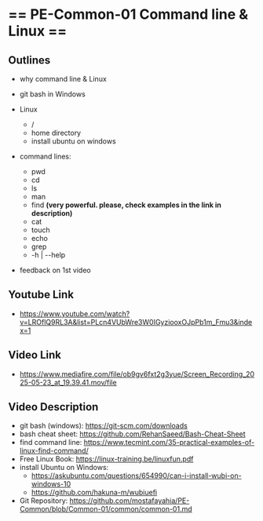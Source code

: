 # == PE-Common-01 Command line & Linux ==
## Outlines
- why command line & Linux
- git bash in Windows
- Linux
  - /
  - home directory
  - install ubuntu on windows

- command lines:
  - pwd
  - cd
  - ls
  - man
  - find **(very powerful. please, check examples in the link in description)**
  - cat 
  - touch
  - echo
  - grep
  - -h | --help

- feedback on 1st video

## Youtube Link
- https://www.youtube.com/watch?v=LROflQ9RL3A&list=PLcn4VUbWre3W0IGyziooxOJpPb1m_Fmu3&index=1
## Video Link
- https://www.mediafire.com/file/ob9gv6fxt2g3yue/Screen_Recording_2025-05-23_at_19.39.41.mov/file
## Video Description
- git bash (windows): 
    https://git-scm.com/downloads
- bash cheat sheet:
    https://github.com/RehanSaeed/Bash-Cheat-Sheet
- find command line:
    https://www.tecmint.com/35-practical-examples-of-linux-find-command/
- Free Linux Book:
    https://linux-training.be/linuxfun.pdf
- install Ubuntu on Windows:
    - https://askubuntu.com/questions/654990/can-i-install-wubi-on-windows-10
    - https://github.com/hakuna-m/wubiuefi
- Git Repository:
    https://github.com/mostafayahia/PE-Common/blob/Common-01/common/common-01.md